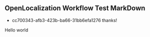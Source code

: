 ## OpenLocalization Workflow Test MarkDown
* cc700343-afb3-423b-ba66-31bb6efa1276 
thanks!

Hello world